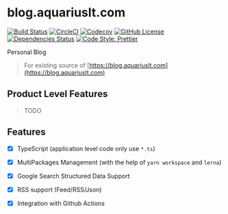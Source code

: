 # blog.aquariuslt.com

[![Build Status](https://travis-ci.org/aquariuslt/blog.svg?branch=universal-ts)](https://travis-ci.org/aquariuslt/blog)
[![CircleCI](https://circleci.com/gh/aquariuslt/blog/tree/universal-ts.svg?style=svg)](https://circleci.com/gh/aquariuslt/blog/tree/universal-ts)
[![Codecov](https://codecov.io/gh/aquariuslt/blog/branch/universal-ts/graph/badge.svg)](https://codecov.io/gh/aquariuslt/blog)
[![GitHub License](https://img.shields.io/github/license/aquariuslt/blog.svg)](https://github.com/aquariuslt/blog/blob/universal-ts/LICENSE)
[![Dependencies Status](https://david-dm.org/aquariuslt/blog/status.svg)](https://david-dm.org/aquariuslt/blog)
[![Code Style: Prettier](https://img.shields.io/badge/code_style-prettier-ff69b4.svg)](https://github.com/prettier/prettier)


Personal Blog

> For existing source of [https://blog.aquariuslt.com](https://blog.aquariuslt.com)


## Product Level Features

> TODO


## Features

- [x] TypeScript (application level code only use `*.ts`)
- [x] MultiPackages Management (with the help of `yarn workspace` and `lerna`)
- [x] Google Search Structured Data Support 
- [x] RSS support (Feed/RSS/Json)
- [x] Integration with Github Actions


